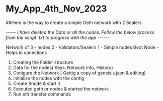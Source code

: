 # My_App_4th_Nov_2023
##Here is the way  to create a simple Geth network with 2 Sealers

_----- I have deleted the Data or all the nodes. Follow the below process from the script .txt to progress with the app ------_

Network of 3 - nodes 
    2 - Validators/Sealers
    1 - Simple nodes
Boot Node - Helps in conections

1. Creating the Folder structure 
2. Data for the nodes( Keys, Network info, History)
3. Conigure the Network  ( Gettig a copy of geneisis.json & editing) 
4. Initialise the nodes with the config
5. Create Bnode & start it
6. Executed geth or nodes & started the network 
7. Run eth transfer commands
